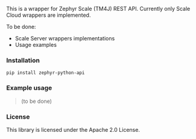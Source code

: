 This is a wrapper for Zephyr Scale (TM4J) REST API. Currently only Scale Cloud wrappers are implemented. 

To be done:
* Scale Server wrappers implementations
* Usage examples

### Installation

```pip install zephyr-python-api```

### Example usage

> (to be done)

### License

This library is licensed under the Apache 2.0 License.
